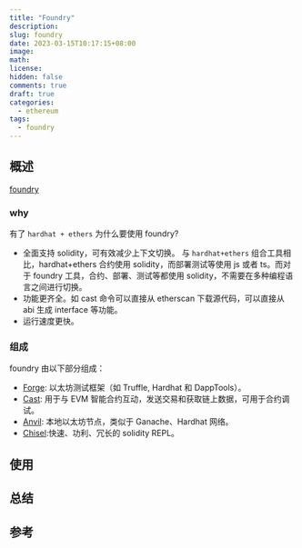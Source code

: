```yaml
---
title: "Foundry"
description:
slug: foundry
date: 2023-03-15T10:17:15+08:00
image:
math:
license:
hidden: false
comments: true
draft: true
categories:
  - ethereum
tags:
  - foundry
---
```


## 概述

[foundry](https://github.com/foundry-rs/foundry)

### why

有了 `hardhat + ethers` 为什么要使用 foundry?

- 全面支持 solidity，可有效减少上下文切换。
  与 `hardhat+ethers` 组合工具相比，hardhat+ethers 合约使用 solidity，而部署测试等使用 js 或者 ts。而对于 foundry 工具，合约、部署、测试等都使用 solidity，不需要在多种编程语言之间进行切换。
- 功能更齐全。如 cast 命令可以直接从 etherscan 下载源代码，可以直接从 abi 生成 interface 等功能。
- 运行速度更快。

### 组成

foundry 由以下部分组成：

- [Forge](https://github.com/foundry-rs/foundry/blob/master/forge): 以太坊测试框架（如 Truffle, Hardhat 和 DappTools）。
- [Cast](https://github.com/foundry-rs/foundry/blob/master/cast): 用于与 EVM 智能合约互动，发送交易和获取链上数据，可用于合约调试。
- [Anvil](https://github.com/foundry-rs/foundry/blob/master/anvil): 本地以太坊节点，类似于 Ganache、Hardhat 网络。
- [Chisel](https://github.com/foundry-rs/foundry/blob/master/chisel):快速、功利、冗长的 solidity REPL。

## 使用

## 总结

## 参考
